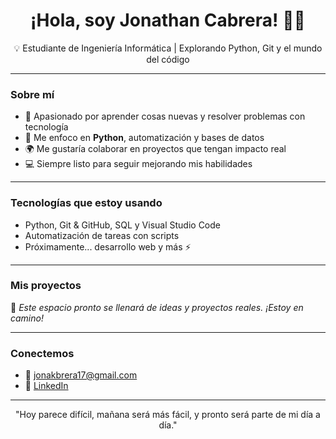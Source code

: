 <h1 align="center">¡Hola, soy Jonathan Cabrera! 👨‍💻</h1>

<p align="center">
  💡 Estudiante de Ingeniería Informática | Explorando Python, Git y el mundo del código
</p>

---

### Sobre mí

- 🎯 Apasionado por aprender cosas nuevas y resolver problemas con tecnología
- 🐍 Me enfoco en **Python**, automatización y bases de datos
- 🌍 Me gustaría colaborar en proyectos que tengan impacto real
- 💻 Siempre listo para seguir mejorando mis habilidades

---

### Tecnologías que estoy usando

- Python, Git & GitHub, SQL y Visual Studio Code
- Automatización de tareas con scripts
- Próximamente... desarrollo web y más ⚡

---

### Mis proyectos

🚧 *Este espacio pronto se llenará de ideas y proyectos reales. ¡Estoy en camino!*

---

### Conectemos

- 📩 [jonakbrera17@gmail.com](mailto:jonakbrera17@gmail.com)
- 💼 [LinkedIn](https://www.linkedin.com/in/jonathan-cabrera-84a23220b)

---

<p align="center">
  "Hoy parece difícil, mañana será más fácil, y pronto será parte de mi día a día."
</p>
